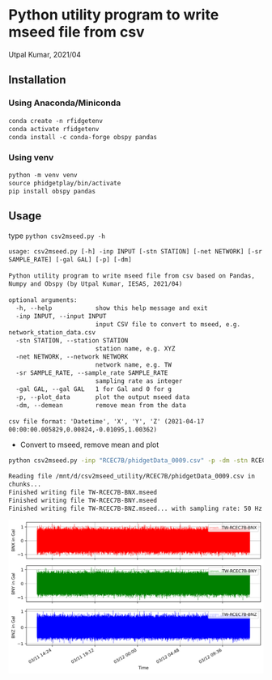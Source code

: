 # Python utility program to write mseed file from csv
Utpal Kumar, 2021/04

## Installation

### Using Anaconda/Miniconda
```
conda create -n rfidgetenv
conda activate rfidgetenv
conda install -c conda-forge obspy pandas
```

### Using venv
```
python -m venv venv
source phidgetplay/bin/activate
pip install obspy pandas
```

## Usage
type `python csv2mseed.py -h`

```
usage: csv2mseed.py [-h] -inp INPUT [-stn STATION] [-net NETWORK] [-sr SAMPLE_RATE] [-gal GAL] [-p] [-dm]

Python utility program to write mseed file from csv based on Pandas, Numpy and Obspy (by Utpal Kumar, IESAS, 2021/04)

optional arguments:
  -h, --help            show this help message and exit
  -inp INPUT, --input INPUT
                        input CSV file to convert to mseed, e.g. network_station_data.csv
  -stn STATION, --station STATION
                        station name, e.g. XYZ
  -net NETWORK, --network NETWORK
                        network name, e.g. TW
  -sr SAMPLE_RATE, --sample_rate SAMPLE_RATE
                        sampling rate as integer
  -gal GAL, --gal GAL   1 for Gal and 0 for g
  -p, --plot_data       plot the output mseed data
  -dm, --demean         remove mean from the data

csv file format: 'Datetime', 'X', 'Y', 'Z' (2021-04-17 00:00:00.005829,0.00824,-0.01095,1.00362)
```

- Convert to mseed, remove mean and plot
```bash
python csv2mseed.py -inp "RCEC7B/phidgetData_0009.csv" -p -dm -stn RCEC7B
```

```
Reading file /mnt/d/csv2mseed_utility/RCEC7B/phidgetData_0009.csv in chunks...
Finished writing file TW-RCEC7B-BNX.mseed
Finished writing file TW-RCEC7B-BNY.mseed
Finished writing file TW-RCEC7B-BNZ.mseed... with sampling rate: 50 Hz
```

![RFidget Plot](docs/RFidget-plot-TW-RCEC7B.png)

